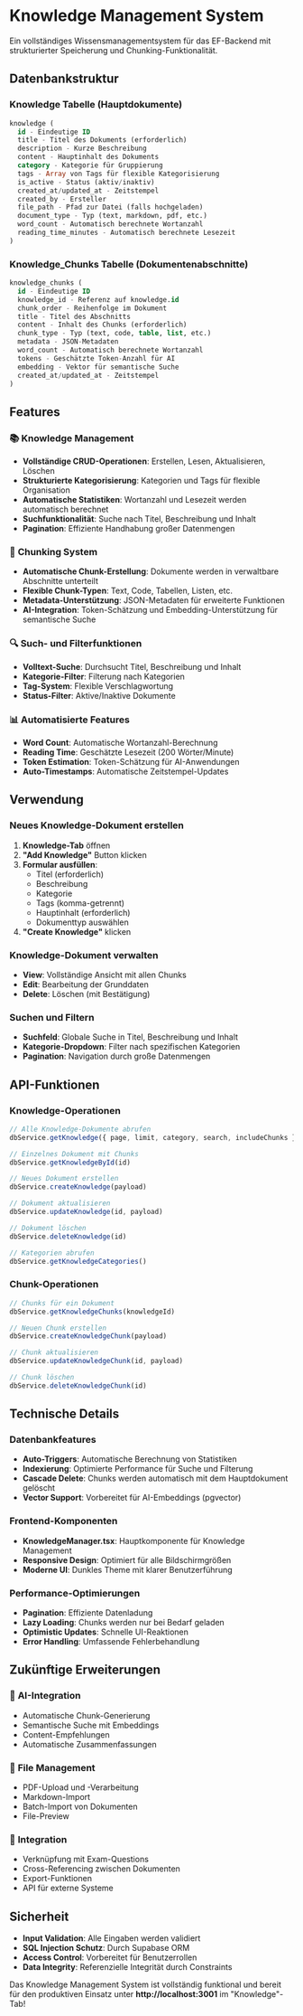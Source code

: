 # Knowledge Management System

Ein vollständiges Wissensmanagementsystem für das EF-Backend mit strukturierter Speicherung und Chunking-Funktionalität.

## Datenbankstruktur

### Knowledge Tabelle (Hauptdokumente)
```sql
knowledge (
  id - Eindeutige ID
  title - Titel des Dokuments (erforderlich)
  description - Kurze Beschreibung
  content - Hauptinhalt des Dokuments
  category - Kategorie für Gruppierung
  tags - Array von Tags für flexible Kategorisierung
  is_active - Status (aktiv/inaktiv)
  created_at/updated_at - Zeitstempel
  created_by - Ersteller
  file_path - Pfad zur Datei (falls hochgeladen)
  document_type - Typ (text, markdown, pdf, etc.)
  word_count - Automatisch berechnete Wortanzahl
  reading_time_minutes - Automatisch berechnete Lesezeit
)
```

### Knowledge_Chunks Tabelle (Dokumentenabschnitte)
```sql
knowledge_chunks (
  id - Eindeutige ID
  knowledge_id - Referenz auf knowledge.id
  chunk_order - Reihenfolge im Dokument
  title - Titel des Abschnitts
  content - Inhalt des Chunks (erforderlich)
  chunk_type - Typ (text, code, table, list, etc.)
  metadata - JSON-Metadaten
  word_count - Automatisch berechnete Wortanzahl
  tokens - Geschätzte Token-Anzahl für AI
  embedding - Vektor für semantische Suche
  created_at/updated_at - Zeitstempel
)
```

## Features

### 📚 **Knowledge Management**
- **Vollständige CRUD-Operationen**: Erstellen, Lesen, Aktualisieren, Löschen
- **Strukturierte Kategorisierung**: Kategorien und Tags für flexible Organisation
- **Automatische Statistiken**: Wortanzahl und Lesezeit werden automatisch berechnet
- **Suchfunktionalität**: Suche nach Titel, Beschreibung und Inhalt
- **Pagination**: Effiziente Handhabung großer Datenmengen

### 🧩 **Chunking System**
- **Automatische Chunk-Erstellung**: Dokumente werden in verwaltbare Abschnitte unterteilt
- **Flexible Chunk-Typen**: Text, Code, Tabellen, Listen, etc.
- **Metadata-Unterstützung**: JSON-Metadaten für erweiterte Funktionen
- **AI-Integration**: Token-Schätzung und Embedding-Unterstützung für semantische Suche

### 🔍 **Such- und Filterfunktionen**
- **Volltext-Suche**: Durchsucht Titel, Beschreibung und Inhalt
- **Kategorie-Filter**: Filterung nach Kategorien
- **Tag-System**: Flexible Verschlagwortung
- **Status-Filter**: Aktive/Inaktive Dokumente

### 📊 **Automatisierte Features**
- **Word Count**: Automatische Wortanzahl-Berechnung
- **Reading Time**: Geschätzte Lesezeit (200 Wörter/Minute)
- **Token Estimation**: Token-Schätzung für AI-Anwendungen
- **Auto-Timestamps**: Automatische Zeitstempel-Updates

## Verwendung

### Neues Knowledge-Dokument erstellen
1. **Knowledge-Tab** öffnen
2. **"Add Knowledge"** Button klicken
3. **Formular ausfüllen**:
   - Titel (erforderlich)
   - Beschreibung
   - Kategorie
   - Tags (komma-getrennt)
   - Hauptinhalt (erforderlich)
   - Dokumenttyp auswählen
4. **"Create Knowledge"** klicken

### Knowledge-Dokument verwalten
- **View**: Vollständige Ansicht mit allen Chunks
- **Edit**: Bearbeitung der Grunddaten
- **Delete**: Löschen (mit Bestätigung)

### Suchen und Filtern
- **Suchfeld**: Globale Suche in Titel, Beschreibung und Inhalt
- **Kategorie-Dropdown**: Filter nach spezifischen Kategorien
- **Pagination**: Navigation durch große Datenmengen

## API-Funktionen

### Knowledge-Operationen
```typescript
// Alle Knowledge-Dokumente abrufen
dbService.getKnowledge({ page, limit, category, search, includeChunks })

// Einzelnes Dokument mit Chunks
dbService.getKnowledgeById(id)

// Neues Dokument erstellen
dbService.createKnowledge(payload)

// Dokument aktualisieren
dbService.updateKnowledge(id, payload)

// Dokument löschen
dbService.deleteKnowledge(id)

// Kategorien abrufen
dbService.getKnowledgeCategories()
```

### Chunk-Operationen
```typescript
// Chunks für ein Dokument
dbService.getKnowledgeChunks(knowledgeId)

// Neuen Chunk erstellen
dbService.createKnowledgeChunk(payload)

// Chunk aktualisieren
dbService.updateKnowledgeChunk(id, payload)

// Chunk löschen
dbService.deleteKnowledgeChunk(id)
```

## Technische Details

### Datenbankfeatures
- **Auto-Triggers**: Automatische Berechnung von Statistiken
- **Indexierung**: Optimierte Performance für Suche und Filterung
- **Cascade Delete**: Chunks werden automatisch mit dem Hauptdokument gelöscht
- **Vector Support**: Vorbereitet für AI-Embeddings (pgvector)

### Frontend-Komponenten
- **KnowledgeManager.tsx**: Hauptkomponente für Knowledge Management
- **Responsive Design**: Optimiert für alle Bildschirmgrößen
- **Moderne UI**: Dunkles Theme mit klarer Benutzerführung

### Performance-Optimierungen
- **Pagination**: Effiziente Datenladung
- **Lazy Loading**: Chunks werden nur bei Bedarf geladen
- **Optimistic Updates**: Schnelle UI-Reaktionen
- **Error Handling**: Umfassende Fehlerbehandlung

## Zukünftige Erweiterungen

### 🤖 **AI-Integration**
- Automatische Chunk-Generierung
- Semantische Suche mit Embeddings
- Content-Empfehlungen
- Automatische Zusammenfassungen

### 📁 **File Management**
- PDF-Upload und -Verarbeitung
- Markdown-Import
- Batch-Import von Dokumenten
- File-Preview

### 🔗 **Integration**
- Verknüpfung mit Exam-Questions
- Cross-Referencing zwischen Dokumenten
- Export-Funktionen
- API für externe Systeme

## Sicherheit
- **Input Validation**: Alle Eingaben werden validiert
- **SQL Injection Schutz**: Durch Supabase ORM
- **Access Control**: Vorbereitet für Benutzerrollen
- **Data Integrity**: Referenzielle Integrität durch Constraints

Das Knowledge Management System ist vollständig funktional und bereit für den produktiven Einsatz unter **http://localhost:3001** im "Knowledge"-Tab!
